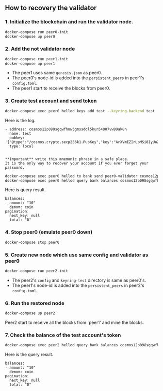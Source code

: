 ## How to recovery the validator

### 1. Initialize the blockchain and run the validator node.

```sh
docker-compose run peer0-init 
docker-compose up peer0
```

### 2. Add the not validator node
```sh
docker-compose run peer1-init
docker-compose up peer1
```

* The peer1 uses same `genesis.json` as peer0.
* The peer0's node-id is added into the `persistent_peers` in peer1's `config.toml`.
* The peer1 start to receive the blocks from peer0.

### 3. Create test account and send token 

```sh
docker-compose exec peer0 hellod keys add test --keyring-backend test
```

Here is the log.
```
- address: cosmos12p098sgqwfhnw3gmssddl5kun54007vw99ak8n
  name: test
  pubkey: '{"@type":"/cosmos.crypto.secp256k1.PubKey","key":"ArXVmEZIrLpMSi8IyUoZYmnYFrCLwpi2fZ4TvIPidfkH"}'
  type: local


**Important** write this mnemonic phrase in a safe place.
It is the only way to recover your account if you ever forget your password.
```

```sh
docker-compose exec peer0 hellod tx bank send peer0-validator cosmos12p098sgqwfhnw3gmssddl5kun54007vw99ak8n 10coin --keyring-backend test
docker-compose exec peer0 hellod query bank balances cosmos12p098sgqwfhnw3gmssddl5kun54007vw99ak8n
```

Here is query result.
```
balances:
- amount: "10"
  denom: coin
pagination:
  next_key: null
  total: "0"
```

### 4. Stop peer0 (emulate peer0 down)
```sh
docker-compose stop peer0
```

### 5. Create new node which use same config and validator as peer0

```sh
docker-compose run peer2-init
```

* The peer2's `config` and `keyring-test` directory is same as peer0's.
* The peer1's node-id is added into the `persistent_peers` in peer2's `config.toml`.

### 6. Run the restored node

```sh
docker-compose up peer2
```

Peer2 start to receive all the blocks from `peer1' and mine the blocks. 


### 7. Check the balance of the test account's token

```sh
docker-compose exec peer2 hellod query bank balances cosmos12p098sgqwfhnw3gmssddl5kun54007vw99ak8n
```

Here is the query result.
```
balances:
- amount: "10"
  denom: coin
pagination:
  next_key: null
  total: "0"
```

